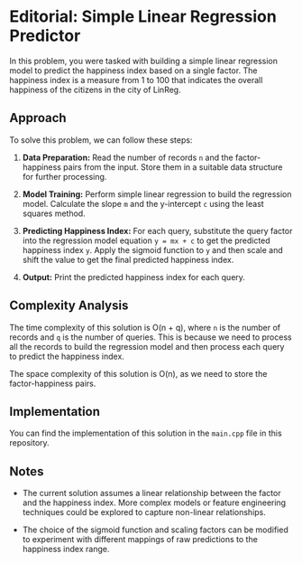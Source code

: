 # Editorial: Simple Linear Regression Predictor

In this problem, you were tasked with building a simple linear regression model to predict the happiness index based on a single factor. The happiness index is a measure from 1 to 100 that indicates the overall happiness of the citizens in the city of LinReg.

## Approach

To solve this problem, we can follow these steps:

1. **Data Preparation:** Read the number of records `n` and the factor-happiness pairs from the input. Store them in a suitable data structure for further processing.

2. **Model Training:** Perform simple linear regression to build the regression model. Calculate the slope `m` and the y-intercept `c` using the least squares method.

3. **Predicting Happiness Index:** For each query, substitute the query factor into the regression model equation `y = mx + c` to get the predicted happiness index `y`. Apply the sigmoid function to `y` and then scale and shift the value to get the final predicted happiness index.

4. **Output:** Print the predicted happiness index for each query.

## Complexity Analysis

The time complexity of this solution is O(n + q), where `n` is the number of records and `q` is the number of queries. This is because we need to process all the records to build the regression model and then process each query to predict the happiness index.

The space complexity of this solution is O(n), as we need to store the factor-happiness pairs.

## Implementation

You can find the implementation of this solution in the `main.cpp` file in this repository.

## Notes

- The current solution assumes a linear relationship between the factor and the happiness index. More complex models or feature engineering techniques could be explored to capture non-linear relationships.

- The choice of the sigmoid function and scaling factors can be modified to experiment with different mappings of raw predictions to the happiness index range.
